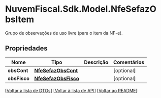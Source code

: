 # NuvemFiscal.Sdk.Model.NfeSefazObsItem
Grupo de observações de uso livre (para o item da NF-e).

## Propriedades

Nome | Tipo | Descrição | Comentários
------------ | ------------- | ------------- | -------------
**obsCont** | [**NfeSefazObsCont**](NfeSefazObsCont.md) |  | [optional] 
**obsFisco** | [**NfeSefazObsFisco**](NfeSefazObsFisco.md) |  | [optional] 

[[Voltar à lista de DTOs]](../README.md#documentation-for-models) [[Voltar à lista de API]](../README.md#documentation-for-api-endpoints) [[Voltar ao README]](../README.md)

